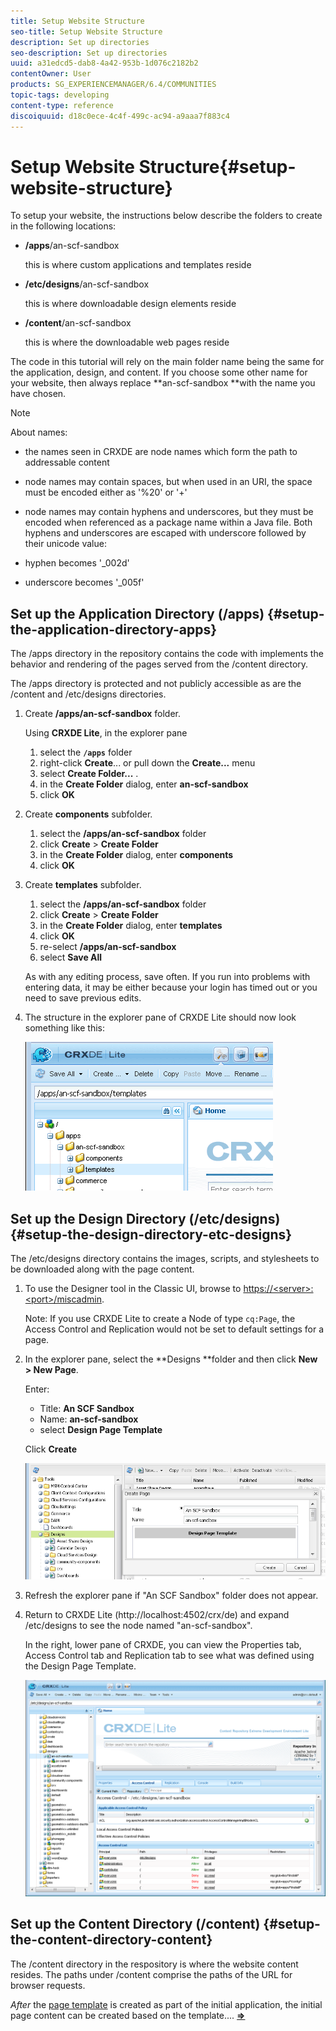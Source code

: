 ```yaml
---
title: Setup Website Structure
seo-title: Setup Website Structure
description: Set up directories
seo-description: Set up directories
uuid: a31edcd5-dab8-4a42-953b-1d076c2182b2
contentOwner: User
products: SG_EXPERIENCEMANAGER/6.4/COMMUNITIES
topic-tags: developing
content-type: reference
discoiquuid: d18c0ece-4c4f-499c-ac94-a9aaa7f883c4
---
```


# Setup Website Structure{#setup-website-structure}

To setup your website, the instructions below describe the folders to create in the following locations:

* **/apps**/an-scf-sandbox

  this is where custom applications and templates reside

* **/etc/designs**/an-scf-sandbox

  this is where downloadable design elements reside

* **/content**/an-scf-sandbox

  this is where the downloadable web pages reside

The code in this tutorial will rely on the main folder name being the same for the application, design, and content. If you choose some other name for your website, then always replace **an-scf-sandbox **with the name you have chosen.

>[!NOTE]
>
>About names:
>
>* the names seen in CRXDE are node names which form the path to addressable content
>* node names may contain spaces, but when used in an URI, the space must be encoded either as '%20' or '+'
>* node names may contain hyphens and underscores, but they must be encoded when referenced as a package name within a Java file. Both hyphens and underscores are escaped with underscore followed by their unicode value: 
>
>  * hyphen becomes '_002d'  
>  * underscore becomes '_005f'

## Set up the Application Directory (/apps) {#setup-the-application-directory-apps}

The /apps directory in the repository contains the code with implements the behavior and rendering of the pages served from the /content directory.

The /apps directory is protected and not publicly accessible as are the /content and /etc/designs directories.

1. Create **/apps/an-scf-sandbox** folder.

   Using **CRXDE Lite**, in the explorer pane

    1. select the **`/apps`** folder
    1. right-click **Create**... or pull down the **Create...** menu
    1. select **Create Folder...** .
    1. in the **Create Folder** dialog, enter **an-scf-sandbox**
    1. click **OK**

1. Create **components** subfolder.

    1. select the **/apps/an-scf-sandbox** folder
    1. click **Create** &gt; **Create Folder**
    1. in the **Create Folder** dialog, enter **components**
    1. click **OK**

1. Create **templates** subfolder.

    1. select the **/apps/an-scf-sandbox** folder
    1. click **Create** &gt; **Create Folder**
    1. in the **Create Folder** dialog, enter **templates**
    1. click **OK**
    1. re-select **/apps/an-scf-sandbox**
    1. select **Save All**

   As with any editing process, save often. If you run into problems with entering data, it may be either because your login has timed out or you need to save previous edits.

1. The structure in the explorer pane of CRXDE Lite should now look something like this:

   ![chlimage_1-44](assets/chlimage_1-44.png)

## Set up the Design Directory (/etc/designs) {#setup-the-design-directory-etc-designs}

The /etc/designs directory contains the images, scripts, and stylesheets to be downloaded along with the page content.

1. To use the Designer tool in the Classic UI, browse to [https://&lt;server&gt;:&lt;port&gt;/miscadmin](http://localhost:4502/miscadmin).

   Note: If you use CRXDE Lite to create a Node of type `cq:Page`, the Access Control and Replication would not be set to default settings for a page.

1. In the explorer pane, select the **Designs **folder and then click **New &gt; New Page**.

   Enter:

    * Title: **An SCF Sandbox**
    * Name: **an-scf-sandbox**
    * select **Design Page Template**

   Click **Create**

   ![chlimage_1-45](assets/chlimage_1-45.png)

1. Refresh the explorer pane if "An SCF Sandbox" folder does not appear.  

1. Return to CRXDE Lite (http://localhost:4502/crx/de) and expand /etc/designs to see the node named "an-scf-sandbox".

   In the right, lower pane of CRXDE, you can view the Properties tab, Access Control tab and Replication tab to see what was defined using the Design Page Template.

   ![chlimage_1-46](assets/chlimage_1-46.png)

## Set up the Content Directory (/content) {#setup-the-content-directory-content}

The /content directory in the respository is where the website content resides. The paths under /content comprise the paths of the URL for browser requests.

*After* the [page template](/help/communities/initial-app.md#createthepagetemplate) is created as part of the initial application, the initial page content can be created based on the template.... [**⇒**](/help/communities/initial-app.md)